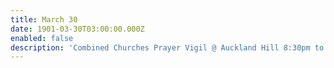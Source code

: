 ```yaml
---
title: March 30
date: 1901-03-30T03:00:00.000Z
enabled: false
description: 'Combined Churches Prayer Vigil @ Auckland Hill 8:30pm to 9:30pm'
---
```


